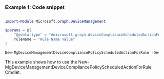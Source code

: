 ### Example 1: Code snippet

```powershell

Import-Module Microsoft.Graph.DeviceManagement

$params = @{
	"@odata.type" = "#microsoft.graph.deviceComplianceScheduledActionForRule"
	ruleName = "Rule Name value"
}

New-MgDeviceManagementDeviceCompliancePolicyScheduledActionForRule -DeviceCompliancePolicyId $deviceCompliancePolicyId -BodyParameter $params

```
This example shows how to use the New-MgDeviceManagementDeviceCompliancePolicyScheduledActionForRule Cmdlet.


